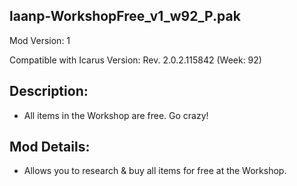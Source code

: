 laanp-WorkshopFree_v1_w92_P.pak
----------------------------------------------------------------------
Mod Version: 1

Compatible with Icarus Version: Rev. 2.0.2.115842 (Week: 92)

## Description:
- All items in the Workshop are free. Go crazy!

## Mod Details:
- Allows you to research & buy all items for free at the Workshop.




















